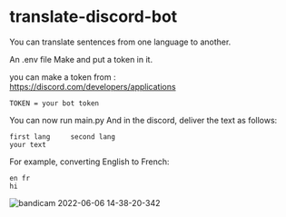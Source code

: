 # translate-discord-bot
You can translate sentences from one language to another.

An .env file Make and put a token in it.

you can make a token from :  
https://discord.com/developers/applications

```
TOKEN = your bot token
```

You can now run main.py
And in the discord, deliver the text as follows:

```
first lang     second lang
your text
```

For example, converting English to French:
```
en fr
hi
```

![bandicam 2022-06-06 14-38-20-342](https://user-images.githubusercontent.com/83414472/172141225-1e59d9e7-903d-4db0-85e1-3144d005cd04.gif)
